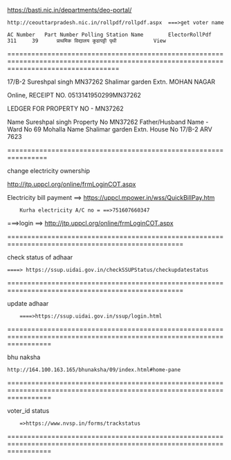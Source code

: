 https://basti.nic.in/departments/deo-portal/
	
	http://ceouttarpradesh.nic.in/rollpdf/rollpdf.aspx  ===>get voter name

	AC Number	Part Number	Polling Station Name	 	ElectorRollPdf
	311		39		प्राथमिक विद्यालय कूढापट्टी पृथी			View

========================================================================================================================================

17/B-2	Sureshpal singh	MN37262	Shalimar garden Extn.	MOHAN NAGAR


Online, RECEIPT NO. 0513141950299MN37262


LEDGER FOR PROPERTY NO - MN37262

Name	Sureshpal singh	Property No	MN37262
Father/Husband Name	-	Ward No	69
Mohalla Name	Shalimar garden Extn.	House No	17/B-2
ARV	7623	

================================================================

change electricity ownership

http://jtp.uppcl.org/online/frmLoginCOT.aspx

Electricity bill payment ==> https://uppcl.mpower.in/wss/QuickBillPay.htm
	
		Kurha electricity A/C no = ==>751607660347

===>login ==> http://jtp.uppcl.org/online/frmLoginCOT.aspx

==================================================================================================


check status of adhaar

	====> https://ssup.uidai.gov.in/checkSSUPStatus/checkupdatestatus



==================================================================================================


update adhaar

		====>https://ssup.uidai.gov.in/ssup/login.html

=======================================================================================================================


bhu naksha

	http://164.100.163.165/bhunaksha/09/index.html#home-pane

	

=======================================================================================================================


voter_id status

		=>https://www.nvsp.in/forms/trackstatus

		

=======================================================================================================================
